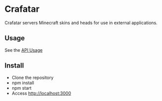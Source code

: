 # Crafatar

Crafatar servers Minecraft skins and heads for use in external applications.

## Usage

See the [API Usage](http://crafatar.com)

## Install

* Clone the repository
* npm install
* npm start
* Access [http://localhost:3000](http://localhost:3000)
